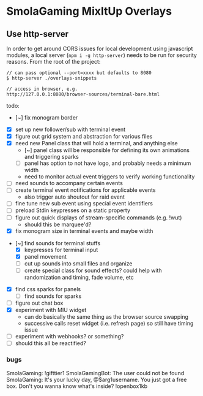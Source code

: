# SmolaGaming MixItUp Overlays

## Use http-server

In order to get around CORS issues for local development using javascript modules, a local server (`npm i -g http-server`) needs to be run for security reasons. From the root of the project:
```
// can pass optional --port=xxxx but defaults to 8080
$ http-server ./overlays-snippets

// access in browser, e.g.
http://127.0.0.1:8080/browser-sources/terminal-bare.html
```

todo:
- [~] fix monogram border
- [x] set up new follower/sub with terminal event
- [x] figure out grid system and abstraction for various files
- [x] need new Panel class that will hold a terminal, and anything else
  - [~] panel class will be responsible for defining its own animations and triggering sparks
  - [ ] panel has option to not have logo, and probably needs a minimum width
  - need to monitor actual event triggers to verify working functionality
- [ ] need sounds to accompany certain events
- [ ] create terminal event notifications for applicable events
  - also trigger auto shoutout for raid event
- [ ] fine tune new sub event using special event identifiers
- [ ] preload Stdin keypresses on a static property
- [ ] figure out quick displays of stream-specific commands (e.g. !wut)
  - should this be marquee'd?
- [x] fix monogram size in terminal events and maybe width
- [~] find sounds for terminal stuffs
  - [x] keypresses for terminal input
  - [x] panel movement
  - [ ] cut up sounds into small files and organize
  - [ ] create special class for sound effects? could help with randomization and timing, fade volume, etc
- [x] find css sparks for panels
  - [ ] find sounds for sparks
- [ ] figure out chat box
- [x] experiment with MIU widget
  - can do basically the same thing as the browser source swapping
  - successive calls reset widget (i.e. refresh page) so still have timing issue
- [ ] experiment with webhooks? or something?
- [ ] should this all be reactified?

### bugs
SmolaGaming: !gifttier1
SmolaGamingBot: The user could not be found
SmolaGaming: It's your lucky day, @$arg1username. You just got a free box. Don't you wanna know what's inside? !openbox1kb
